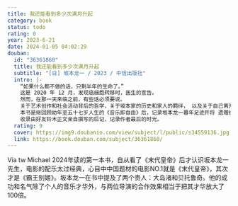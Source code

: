 ```yaml
---
title: 我还能看到多少次满月升起
category: book
status: todo
rating: 0
year: 2023-6-21
date: 2024-01-05 04:02:29
douban:
  id: "36361860"
  title: 我还能看到多少次满月升起
  subtitle: "[日] 坂本龙一 / 2023 / 中信出版社"
  intro: |-
    “如果什么都不做的话，只剩半年的生命了。”
    这是 2020 年 12 月，发现癌细胞转移时，医生的宣告。
    然而，在那一天来临之前，有些话必须要说。
    关于艺术创作和社会活动背后的哲学，关于坂本家的历史和家人的羁绊， 以及关于自己离开后的世界……
    本书是继回顾幼年至五十七岁人生的《音乐即自由》后，记录坂本龙一暮年足迹并将 遗赠给未来的决定性自传。
    收录由好友铃木正文亲自撰写的后记，记录作者最后的时光。
  rating: 9
  cover: https://img9.doubanio.com/view/subject/l/public/s34559136.jpg
  link: https://book.douban.com/subject/36361860/
---
```


Via tw Michael 2024年读的第一本书，自从看了《末代皇帝》后才认识坂本龙一先生，电影的配乐太过经典，心目中中国题材的电影NO.1就是《末代皇帝》，其次才是《霸王别姬》。坂本龙一在书中提及了两个贵人：大岛渚和贝托鲁奇。他的成功和名气除了个人的音乐才华外，与两位导演的合作效果相当于把其才华放大了100倍。